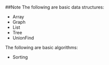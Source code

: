 ##Note
The following are basic data structures:

* Array
* Graph
* List
* Tree
* UnionFind

The following are basic algorithms:
* Sorting